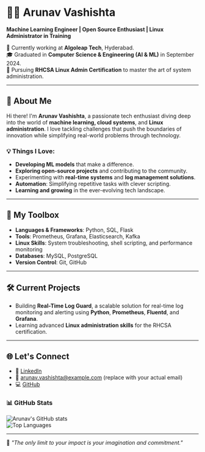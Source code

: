 # 👨‍💻 Arunav Vashishta  
**Machine Learning Engineer | Open Source Enthusiast | Linux Administrator in Training**  

🚀 Currently working at **Algoleap Tech**, Hyderabad.  
🎓 Graduated in **Computer Science & Engineering (AI & ML)** in September 2024.  
🎯 Pursuing **RHCSA Linux Admin Certification** to master the art of system administration.  

---

## 🌟 About Me  
Hi there! I'm **Arunav Vashishta**, a passionate tech enthusiast diving deep into the world of **machine learning, cloud systems**, and **Linux administration**. I love tackling challenges that push the boundaries of innovation while simplifying real-world problems through technology.  

### 💡 Things I Love:  
- **Developing ML models** that make a difference.  
- **Exploring open-source projects** and contributing to the community.  
- Experimenting with **real-time systems** and **log management solutions**.  
- **Automation**: Simplifying repetitive tasks with clever scripting.  
- **Learning and growing** in the ever-evolving tech landscape.  

---

## 🔧 My Toolbox  
- **Languages & Frameworks**: Python, SQL, Flask  
- **Tools**: Prometheus, Grafana, Elasticsearch, Kafka  
- **Linux Skills**: System troubleshooting, shell scripting, and performance monitoring  
- **Databases**: MySQL, PostgreSQL  
- **Version Control**: Git, GitHub  

---

## 🛠️ Current Projects  
- Building **Real-Time Log Guard**, a scalable solution for real-time log monitoring and alerting using **Python**, **Prometheus**, **Fluentd**, and **Grafana**.  
- Learning advanced **Linux administration skills** for the RHCSA certification.  

---

## 🌐 Let's Connect  
- 💼 [LinkedIn](https://www.linkedin.com/in/arunav-vashishta)  
- 📧 arunav.vashishta@example.com (replace with your actual email)  
- 💻 [GitHub](https://github.com/Aruna11-02)  

### 📊 GitHub Stats  
![Arunav's GitHub stats](https://github-readme-stats.vercel.app/api?username=Aruna11-02&show_icons=true&theme=radical)  
![Top Languages](https://github-readme-stats.vercel.app/api/top-langs/?username=Aruna11-02&layout=compact&theme=radical)  

---

🌟 *"The only limit to your impact is your imagination and commitment."*  
